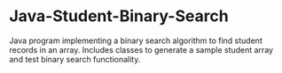 # Java-Student-Binary-Search
Java program implementing a binary search algorithm to find student records in an array. Includes classes to generate a sample student array and test binary search functionality.
